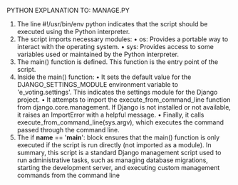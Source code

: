 PYTHON EXPLANATION TO:
MANAGE.PY
1.	The line #!/usr/bin/env python indicates that the script should be executed using the Python interpreter.
2.	The script imports necessary modules:
•	os: Provides a portable way to interact with the operating system.
•	sys: Provides access to some variables used or maintained by the Python interpreter.
3.	The main() function is defined. This function is the entry point of the script.
4.	Inside the main() function:
•	It sets the default value for the DJANGO_SETTINGS_MODULE environment variable to 'e_voting.settings'. This indicates the settings module for the Django project.
•	It attempts to import the execute_from_command_line function from django.core.management. If Django is not installed or not available, it raises an ImportError with a helpful message.
•	Finally, it calls execute_from_command_line(sys.argv), which executes the command passed through the command line.
5.	The if __name__ == '__main__': block ensures that the main() function is only executed if the script is run directly (not imported as a module).
In summary, this script is a standard Django management script used to run administrative tasks, such as managing database migrations, starting the development server, and executing custom management commands from the command line

